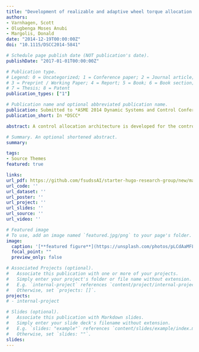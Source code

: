 ```yaml
---
title: "Development of realizable and adaptive wheel torque allocation for the control of planar vehicle dynamicsVarnhagen, Scott"
authors:
- Varnhagen, Scott
- Olugbenga Moses Anubi 
- Margolis, Donald
date: "2014-12-19T00:00:00Z"
doi: "10.1115/DSCC2014-5841"

# Schedule page publish date (NOT publication's date).
publishDate: "2017-01-01T00:00:00Z"

# Publication type.
# Legend: 0 = Uncategorized; 1 = Conference paper; 2 = Journal article;
# 3 = Preprint / Working Paper; 4 = Report; 5 = Book; 6 = Book section;
# 7 = Thesis; 8 = Patent
publication_types: ["1"]

# Publication name and optional abbreviated publication name.
publication: Submitted to *ASME 2014 Dynamic Systems and Control Conference *
publication_short: In *DSCC*

abstract: A control allocation architecture is developed for the control of the planar dynamics of a wheel motored vehicle. First, a benchmark controller is presented which takes advantage of indeterminate tire information to make informed control allocation decisions. This optimal controller is then simplified by an assumption of small slip-ratio, resulting in a controller which relies on only estimable parameters and is thus practical. Unfortunately, this suboptimal control allocation receives no information relating to tire saturation and its performance is significantly degraded compared with the optimal controller. In response, a holistic measure of tire saturation based only on estimable quantities is proposed and incorporated into the suboptimal control allocation routine. The result is a real-time implementable control system whose performance approaches that of the optimal benchmark control system.

# Summary. An optional shortened abstract.
summary: 

tags:
- Source Themes
featured: true

links:
url_pdf: https://github.com/fsudssAI/starter-hugo-research-group/new/main/content/publication/drawtcpvd/drawtcpvd.pdf
url_code: ''
url_dataset: ''
url_poster: ''
url_project: ''
url_slides: ''
url_source: ''
url_video: ''

# Featured image
# To use, add an image named `featured.jpg/png` to your page's folder. 
image:
  caption: '[**featured figure**](https://unsplash.com/photos/pLCdAaMFLTE)'
  focal_point: ""
  preview_only: false

# Associated Projects (optional).
#   Associate this publication with one or more of your projects.
#   Simply enter your project's folder or file name without extension.
#   E.g. `internal-project` references `content/project/internal-project/index.md`.
#   Otherwise, set `projects: []`.
projects:
# - internal-project

# Slides (optional).
#   Associate this publication with Markdown slides.
#   Simply enter your slide deck's filename without extension.
#   E.g. `slides: "example"` references `content/slides/example/index.md`.
#   Otherwise, set `slides: ""`.
slides:
---
```


